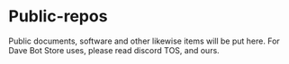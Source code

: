 # Public-repos
Public documents, software and other likewise items will be put here.
For Dave Bot Store uses, please read discord TOS, and ours.
